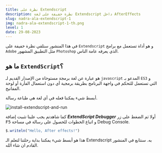 ```yaml
---
title: نظرة على Extendscript
description: نظرة خفيفة على لغة Extendscript داخل AfterEffects
slug: nadra-ala-extendscript-1
img: nadra-ala-extendscript-1-th.png
level: 1
date: 29-08-2023
---
```

في هذا المنشور سنلقي نظرة خفيفة على `Extendscript` و هو أداة تستعمل مع برامج `Adobe` مثل التطبيق المشهور `Photoshop` الذي يعرفه عامة الناس. 
## ما هو `ExtendScript`؟
هو عبارة عن لغة برمجة مستوحاة من الإصدار القديم لـ `javascript` المدعو بـ `ES3` و التي تستعمل للتحكم في واجهة البرنامج بطريقة برمجية أي دون استعمال الفأرة أو لوحة المفاتيح.

أبسط شيء يمكننا فعله في أي لغة هي طباعة رسالة.

![install-extendscript-and-run](install-extendscript-and-run.gif)

كما شاهدتم يجب علينا تثبيت إضافة ***ExtendScript Debugger*** أولا ثم الضغط على زر <kbd>F5</kbd> و اتباع الخطوات للحصول على رسالة في مساحة Debug Console.
```jsx
$.writeln("Hello, After effects!")
```

هذا هو أبسط شيء يمكننا بداية رحلتنا لتعلم الـ Extendscript به. سنتابع في المنشور القادم ان شاء الله.

